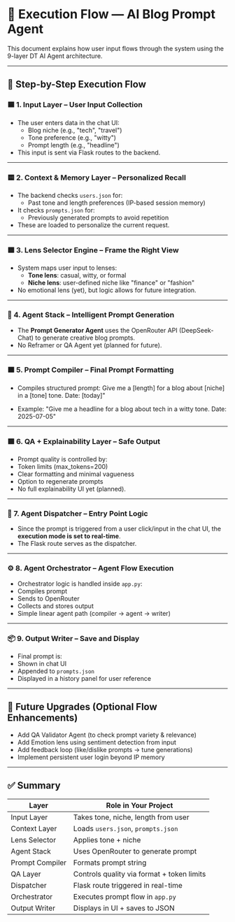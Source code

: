 # 🔁 Execution Flow — AI Blog Prompt Agent

This document explains how user input flows through the system using the 9-layer DT AI Agent architecture.

---

## 🧭 Step-by-Step Execution Flow

### 🟦 1. Input Layer – User Input Collection
- The user enters data in the chat UI:
  - Blog niche (e.g., "tech", "travel")
  - Tone preference (e.g., "witty")
  - Prompt length (e.g., "headline")
- This input is sent via Flask routes to the backend.

---

### 🟨 2. Context & Memory Layer – Personalized Recall
- The backend checks `users.json` for:
  - Past tone and length preferences (IP-based session memory)
- It checks `prompts.json` for:
  - Previously generated prompts to avoid repetition
- These are loaded to personalize the current request.

---

### 🟩 3. Lens Selector Engine – Frame the Right View
- System maps user input to lenses:
  - **Tone lens**: casual, witty, or formal
  - **Niche lens**: user-defined niche like "finance" or "fashion"
- No emotional lens (yet), but logic allows for future integration.

---

### 🔴 4. Agent Stack – Intelligent Prompt Generation
- The **Prompt Generator Agent** uses the OpenRouter API (DeepSeek-Chat) to generate creative blog prompts.
- No Reframer or QA Agent yet (planned for future).

---

### 🟧 5. Prompt Compiler – Final Prompt Formatting
- Compiles structured prompt:
Give me a [length] for a blog about [niche] in a [tone] tone. Date: [today]"


- Example:
"Give me a headline for a blog about tech in a witty tone. Date: 2025-07-05"



---

### 🟪 6. QA + Explainability Layer – Safe Output
- Prompt quality is controlled by:
- Token limits (max_tokens=200)
- Clear formatting and minimal vagueness
- Option to regenerate prompts
- No full explainability UI yet (planned).

---

### 🧩 7. Agent Dispatcher – Entry Point Logic
- Since the prompt is triggered from a user click/input in the chat UI, the **execution mode is set to real-time**.
- The Flask route serves as the dispatcher.

---

### ⚙️ 8. Agent Orchestrator – Agent Flow Execution
- Orchestrator logic is handled inside `app.py`:
- Compiles prompt
- Sends to OpenRouter
- Collects and stores output
- Simple linear agent path (compiler → agent → writer)

---

### 📦 9. Output Writer – Save and Display
- Final prompt is:
- Shown in chat UI
- Appended to `prompts.json`
- Displayed in a history panel for user reference

---

## 🧪 Future Upgrades (Optional Flow Enhancements)
- Add QA Validator Agent (to check prompt variety & relevance)
- Add Emotion lens using sentiment detection from input
- Add feedback loop (like/dislike prompts → tune generations)
- Implement persistent user login beyond IP memory

---

## ✅ Summary

| Layer | Role in Your Project |
|-------|----------------------|
| Input Layer | Takes tone, niche, length from user |
| Context Layer | Loads `users.json`, `prompts.json` |
| Lens Selector | Applies tone + niche |
| Agent Stack | Uses OpenRouter to generate prompt |
| Prompt Compiler | Formats prompt string |
| QA Layer | Controls quality via format + token limits |
| Dispatcher | Flask route triggered in real-time |
| Orchestrator | Executes prompt flow in `app.py` |
| Output Writer | Displays in UI + saves to JSON |